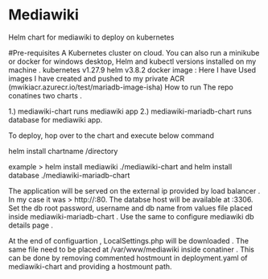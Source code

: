 # Mediawiki
Helm chart for mediawiki to deploy on kubernetes

#Pre-requisites
 A Kubernetes cluster on cloud. You can also run a minikube or docker for windows desktop, Helm and kubectl
versions installed on my machine .
kubernetes v1.27.9
helm v3.8.2
docker image : Here I have Used images I have created and pushed to my private ACR (mwikiacr.azurecr.io/test/mariadb-image-isha)
How to run
The repo conatines two charts .

1.) mediawiki-chart runs mediawiki app
2.) mediawiki-mariadb-chart runs database for mediawiki app.

To deploy, hop over to the chart and execute below command

helm install chartname /directory

example > helm install mediawiki ./mediawiki-chart and helm install database ./mediawiki-mariadb-chart

The application will be served on the external ip provided by load balancer . In my case it was > http://<publicIP>:80. The databse host will be available at <PublicIP>:3306. Set the db root password, username and db name from values file placed inside mediawiki-mariadb-chart . Use the same to configure mediawiki db details page .

At the end of configuartion , LocalSettings.php will be downloaded . The same file need to be placed at /var/www/mediawiki inside conatiner . This can be done by removing commented hostmount in deployment.yaml of mediawiki-chart and providing a hostmount path.
